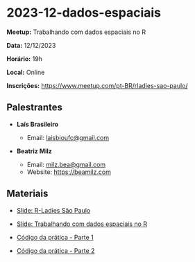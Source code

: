 # 2023-12-dados-espaciais

**Meetup:** Trabalhando com dados espaciais no R

**Data:** 12/12/2023

**Horário:** 19h

**Local:** Online

**Inscrições:** <https://www.meetup.com/pt-BR/rladies-sao-paulo/>

## Palestrantes

-   **Laís Brasileiro**

    -   Email: [laisbioufc\@gmail.com](mailto:laisbioufc@gmail.com)

-   **Beatriz Milz**

    -   Email: [milz.bea\@gmail.com](mailto:milz.bea@gmail.com)
    -   Website: <https://beamilz.com>

## Materiais

-   [Slide: R-Ladies São Paulo](https://r-ladies-sao-paulo.github.io/2023-12-dados-espaciais/slides/slide-rladies-sp.html)

-   [Slide: Trabalhando com dados espaciais no R](https://r-ladies-sao-paulo.github.io/2023-12-dados-espaciais/slides/)

-   [Código da prática - Parte 1](https://github.com/R-Ladies-Sao-Paulo/2023-12-dados-espaciais/blob/main/pratica-parte-1.R)

-   [Código da prática - Parte 2](https://github.com/R-Ladies-Sao-Paulo/2023-12-dados-espaciais/blob/main/pratica-parte-2.R)



